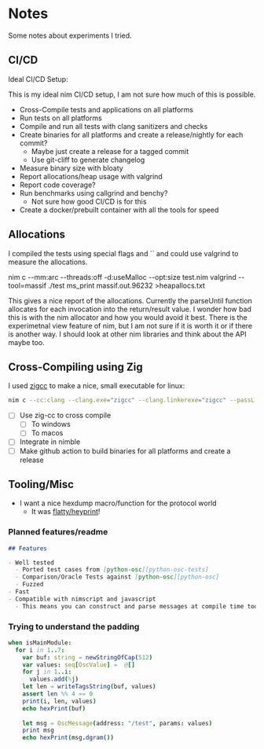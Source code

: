 # Notes

Some notes about experiments I tried.

## CI/CD

Ideal CI/CD Setup:

This is my ideal nim CI/CD setup, I am not sure how much of this is possible.

- Cross-Compile tests and applications on all platforms
- Run tests on all platforms
- Compile and run all tests with clang sanitizers and checks
- Create binaries for all platforms and create a release/nightly for each commit?
  - Maybe just create a release for a tagged commit
  - Use git-cliff to generate changelog
- Measure binary size with bloaty
- Report allocations/heap usage with valgrind
- Report code coverage?
- Run benchmarks using callgrind and benchy?
  - Not sure how good CI/CD is for this
- Create a docker/prebuilt container with all the tools for speed

## Allocations

I compiled the tests using special flags and `` and could use valgrind to measure the allocations.

  nim c --mm:arc --threads:off -d:useMalloc --opt:size test.nim
  valgrind --tool=massif ./test
  ms_print massif.out.96232 >heapallocs.txt

This gives a nice report of the allocations.
Currently the parseUntil function allocates for each invocation into the return/result value.
I wonder how bad this is with the nim allocator and how you would avoid it best.
There is the experimetnal view feature of nim, but I am not sure if it is worth it or if there is another way.
I should look at other nim libraries and think about the API maybe too.

## Cross-Compiling using Zig

I used [zigcc](https://github.com/enthus1ast/zigcc) to make a nice, small executable for linux:

```bash
nim c --cc:clang --clang.exe="zigcc" --clang.linkerexe="zigcc" --passL:"-target x86_64-linux-musl" --forceBuild:on  --passC:-flto --passL:-flto --passL:-static --passL:-Wl,-dead_strip --mm:arc -d:release --opt:speed -d:useMalloc noscat.nim
```

- [ ] Use zig-cc to cross compile
  - [ ] To windows
  - [ ] To macos
- [ ] Integrate in nimble
- [ ] Make github action to build binaries for all platforms and create a release

## Tooling/Misc

- I want a nice hexdump macro/function for the protocol world
  - It was [flatty/heyprint](https://github.com/treeform/flatty/blob/master/src/flatty/hexprint.nim)!

### Planned features/readme

```md
## Features

- Well tested
  - Ported test cases from [python-osc][python-osc-tests]
  - Comparison/Oracle Tests against [python-osc][python-osc]
  - Fuzzed
- Fast
- Compatible with nimscript and javascript
  - This means you can construct and parse messages at compile time too
```

### Trying to understand the padding

```nim
when isMainModule:
  for i in 1..7:
    var buf: string = newStringOfCap(512)
    var values: seq[OscValue] =  @[]
    for j in 1..i:
      values.add(%j)
    let len = writeTagsString(buf, values)
    assert len %% 4 == 0
    print(i, len, values)
    echo hexPrint(buf)
    
    let msg = OscMessage(address: "/test", params: values)
    print msg
    echo hexPrint(msg.dgram())
```
